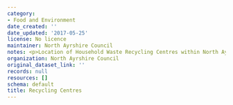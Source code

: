 ```yaml
---
category:
- Food and Environment
date_created: ''
date_updated: '2017-05-25'
license: No licence
maintainer: North Ayrshire Council
notes: <p>Location of Household Waste Recycling Centres within North Ayrshire</p>
organization: North Ayrshire Council
original_dataset_link: ''
records: null
resources: []
schema: default
title: Recycling Centres
---
```

